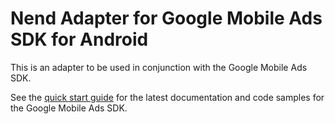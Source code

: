 # Nend Adapter for Google Mobile Ads SDK for Android

This is an adapter to be used in conjunction with the Google Mobile Ads SDK.

See the
[quick start guide](https://developers.google.com/admob/android/quick-start)
for the latest documentation and code samples for the Google Mobile Ads SDK.